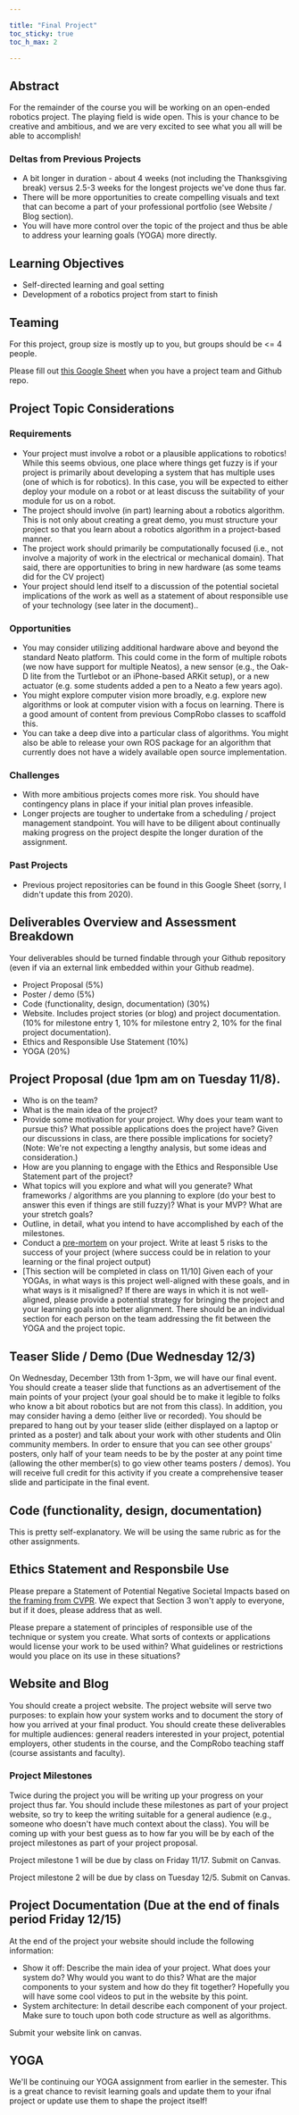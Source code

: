 ```yaml
---

title: "Final Project"
toc_sticky: true
toc_h_max: 2

---
```


## Abstract

For the remainder of the course you will be working on an open-ended robotics project.  The playing field is wide open.  This is your chance to be creative and ambitious, and we are very excited to see what you all will be able to accomplish!

### Deltas from Previous Projects

* A bit longer in duration - about 4 weeks (not including the Thanksgiving break) versus 2.5-3 weeks for the longest projects we've done thus far.
* There will be more opportunities to create compelling visuals and text that can become a part of your professional portfolio (see Website / Blog section).
* You will have more control over the topic of the project and thus be able to address your learning goals (YOGA) more directly.

## Learning Objectives

* Self-directed learning and goal setting
* Development of a robotics project from start to finish

## Teaming

For this project, group size is mostly up to you, but groups should be <= 4 people. 

Please fill out <a href="https://docs.google.com/spreadsheets/d/1KUn8TDJL1vfsOg6cTW8TSMfl-qX-T58PW-M6P4u52U8/edit?usp=sharing">this Google Sheet</a> when you have a project team and Github repo.


## Project Topic Considerations

### Requirements

* Your project must involve a robot or a plausible applications to robotics!  While this seems obvious, one place where things get fuzzy is if your project is primarily about developing a system that has multiple uses (one of which is for robotics).  In this case, you will be expected to either deploy your module on a robot or at least discuss the suitability of your module for us on a robot.
* The project should involve (in part) learning about a robotics algorithm.  This is not only about creating a great demo, you must structure your project so that you learn about a robotics algorithm in a project-based manner.
* The project work should primarily be computationally focused (i.e., not involve a majority of work in the electrical or mechanical domain).  That said, there are opportunities to bring in new hardware (as some teams did for the CV project)
* Your project should lend itself to a discussion of the potential societal implications of the work as well as a statement of about responsible use of your technology (see later in the document)..

### Opportunities

* You may consider utilizing additional hardware above and beyond the standard Neato platform. This could come in the form of multiple robots (we now have support for multiple Neatos), a new sensor (e.g., the Oak-D lite from the Turtlebot or an iPhone-based ARKit setup), or a new actuator (e.g. some students added a pen to a Neato a few years ago).
* You might explore computer vision more broadly, e.g. explore new algorithms or look at computer vision with a focus on learning.  There is a good amount of content from previous CompRobo classes to scaffold this.
* You can take a deep dive into a particular class of algorithms. You might also be able to release your own ROS package for an algorithm that currently does not have a widely available open source implementation.

### Challenges

* With more ambitious projects comes more risk. You should have contingency plans in place if your initial plan proves infeasible.
* Longer projects are tougher to undertake from a scheduling / project management standpoint. You will have to be diligent about continually making progress on the project despite the longer duration of the assignment.

### Past Projects

* Previous <a-no-proxy href="https://docs.google.com/spreadsheets/d/1XjON7LWyQjXAk7IBdTdnCo1j_3hpqZbktN03I10F2Lc/edit?usp=sharing">project repositories</a-no-proxy> can be found in this Google Sheet (sorry, I didn't update this from 2020).

## Deliverables Overview and Assessment Breakdown

Your deliverables should be turned findable through your Github repository (even if via an external link embedded within your Github readme).  

* Project Proposal (5%)
* Poster / demo (5%)
* Code (functionality, design, documentation) (30%)
* Website.  Includes project stories (or blog) and project documentation.  (10% for milestone entry 1, 10% for milestone entry 2, 10% for the final project documentation).
* Ethics and Responsible Use Statement (10%)
* YOGA (20%)

## Project Proposal (due 1pm am on Tuesday 11/8).

* Who is on the team?
* What is the main idea of the project?
* Provide some motivation for your project. Why does your team want to pursue this? What possible applications does the project have? Given our discussions in class, are there possible implications for society? (Note: We're not expecting a lengthy analysis, but some ideas and consideration.)
* How are you planning to engage with the Ethics and Responsible Use Statement part of the project?
* What topics will you explore and what will you generate?  What frameworks / algorithms are you planning to explore (do your best to answer this even if things are still fuzzy)?  What is your MVP?  What are your stretch goals?
* Outline, in detail, what you intend to have accomplished by each of the milestones.
* Conduct a [pre-mortem](performing_a_project_premortem.pdf) on your project.  Write at least 5 risks to the success of your project (where success could be in relation to your learning or the final project output)
* [This section will be completed in class on 11/10] Given each of your YOGAs, in what ways is this project well-aligned with these goals, and in what ways is it misaligned?  If there are ways in which it is not well-aligned, please provide a potential strategy for bringing the project and your learning goals into better alignment.  There should be an individual section for each person on the team addressing the fit between the YOGA and the project topic.

## Teaser Slide / Demo (Due Wednesday 12/3)

On Wednesday, December 13th from 1-3pm, we will have our final event.  You should create a teaser slide that functions as an advertisement of the main points of your project (your goal should be to make it legible to folks who know a bit about robotics but are not from this class).   In addition, you may consider having a demo (either live or recorded).  You should be prepared to hang out by your teaser slide (either displayed on a laptop or printed as a poster) and talk about your work with other students and Olin community members.  In order to ensure that you can see other groups' posters, only half of your team needs to be by the poster at any point time (allowing the other member(s) to go view other teams posters / demos).  You will receive full credit for this activity if you create a comprehensive teaser slide and participate in the final event.

## Code (functionality, design, documentation)

This is pretty self-explanatory.  We will be using the same rubric as for the other assignments.

## Ethics Statement and Responsbile Use

Please prepare a Statement of Potential Negative Societal Impacts based on [the framing from CVPR](https://cvpr2022.thecvf.com/ethics-guidelines).  We expect that Section 3 won't apply to everyone, but if it does, please address that as well.

Please prepare a statement of principles of responsible use of the technique or system you create.  What sorts of contexts or applications would license your work to be used within?  What guidelines or restrictions would you place on its use in these situations?

## Website and Blog

You should create a project website.  The project website will serve two purposes: to explain how your system works and to document the story of how you arrived at your final product.  You should create these deliverables for multiple audiences: general readers interested in your project, potential employers, other students in the course, and the CompRobo teaching staff (course assistants and faculty).

### Project Milestones

Twice during the project you will be writing up your progress on your project thus far.  You should include these milestones as part of your project website, so try to keep the writing suitable for a general audience (e.g., someone who doesn't have much context about the class).  You will be coming up with your best guess as to how far you will be by each of the project milestones as part of your project proposal.

Project milestone 1 will be due by class on Friday 11/17. Submit on Canvas.

Project milestone 2 will be due by class on Tuesday 12/5. Submit on Canvas.

## Project Documentation (Due at the end of finals period Friday 12/15)

At the end of the project your website should include the following information:

* Show it off:  Describe the main idea of your project.  What does your system do?  Why would you want to do this? What are the major components to your system and how do they fit together?  Hopefully you will have some cool videos to put in the website by this point. 
* System architecture: In detail describe each component of your project.  Make sure to touch upon both code structure as well as algorithms.  

Submit your website link on canvas.

## YOGA

We'll be continuing our YOGA assignment from earlier in the semester.  This is a great chance to revisit learning goals and update them to your ifnal project or update use them to shape the project itself!
